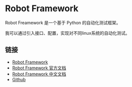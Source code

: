 # Robot Framework
Robot Freamework 是一个基于 Python 的自动化测试框架。

我可以通过引入接口、配置，实现对不同linux系统的自动化测试。

## 链接
- [Robot Framework](https://robotframework.org/)
- [Robot Framework 官方文档](http://robotframework.org/robotframework/)
- [Robot Framework 中文文档](https://robotframework-userguide-cn.readthedocs.io/zh-cn/latest/)
- [Github](https://github.com/robotframework/robotframework)
